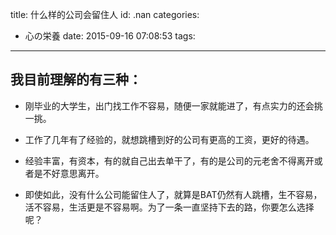 title: 什么样的公司会留住人
id: .nan
categories:
  - 心の栄養
date: 2015-09-16 07:08:53
tags:
---

## 我目前理解的有三种：

+ 刚毕业的大学生，出门找工作不容易，随便一家就能进了，有点实力的还会挑一挑。

+ 工作了几年有了经验的，就想跳槽到好的公司有更高的工资，更好的待遇。

+ 经验丰富，有资本，有的就自己出去单干了，有的是公司的元老舍不得离开或者是不好意思离开。

+ 即使如此，没有什么公司能留住人了，就算是BAT仍然有人跳槽，生不容易，活不容易，生活更是不容易啊。为了一条一直坚持下去的路，你要怎么选择呢？